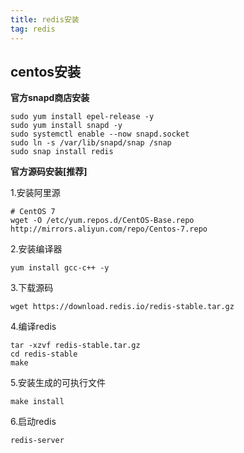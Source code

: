```yaml
---
title: redis安装
tag: redis
---
```


## centos安装

**官方snapd商店安装**

```shell
sudo yum install epel-release -y
sudo yum install snapd -y 
sudo systemctl enable --now snapd.socket 
sudo ln -s /var/lib/snapd/snap /snap
sudo snap install redis
```

**官方源码安装[推荐]**

1.安装阿里源

```shell
# CentOS 7
wget -O /etc/yum.repos.d/CentOS-Base.repo http://mirrors.aliyun.com/repo/Centos-7.repo
```

2.安装编译器

```shell
yum install gcc-c++ -y
```

3.下载源码

```shell
wget https://download.redis.io/redis-stable.tar.gz
```

4.编译redis

```shell
tar -xzvf redis-stable.tar.gz
cd redis-stable
make
```

5.安装生成的可执行文件

```shell
make install
```

6.启动redis

```shell
redis-server
```

